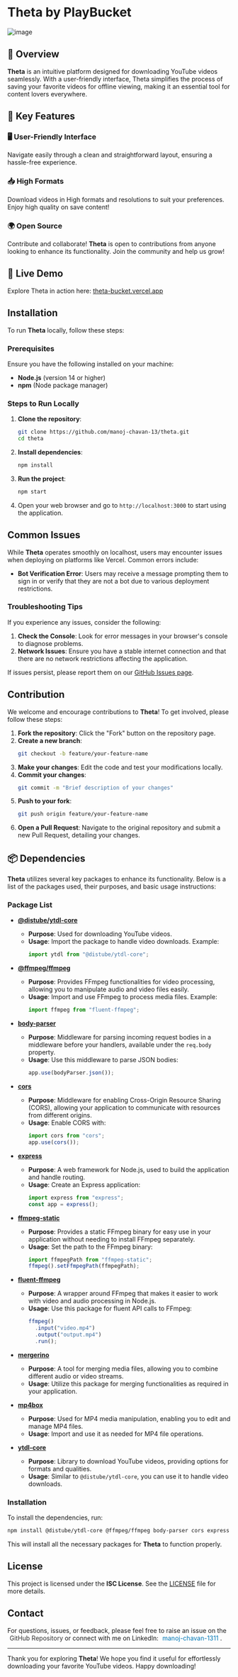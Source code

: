 
<link rel="stylesheet" href="https://cdnjs.cloudflare.com/ajax/libs/font-awesome/6.0.0-beta3/css/all.min.css" integrity="sha384-k6RqeWeci5ZR/Lv4MR0sA0FfDOM+5A2Z5X9C1oAdQzDJJqHcLIX5iWzW32Y1p1D" crossorigin="anonymous">

# Theta by PlayBucket

![image](https://github.com/user-attachments/assets/4a8e9817-b680-448d-9690-0aaf201965b6)

## 🌟 Overview

**Theta** is an intuitive platform designed for downloading YouTube videos seamlessly. With a user-friendly interface, Theta simplifies the process of saving your favorite videos for offline viewing, making it an essential tool for content lovers everywhere. 



## 🚀 Key Features

### 🖥️ User-Friendly Interface
Navigate easily through a clean and straightforward layout, ensuring a hassle-free experience.

### 📥 High Formats
Download videos in High formats and resolutions to suit your preferences. Enjoy high quality on save content!

### 🌍 Open Source
Contribute and collaborate! **Theta** is open to contributions from anyone looking to enhance its functionality. Join the community and help us grow!


## 🎥 Live Demo

Explore Theta in action here: [theta-bucket.vercel.app](https://theta-bucket.vercel.app/)



## Installation

To run **Theta** locally, follow these steps:

### Prerequisites

Ensure you have the following installed on your machine:

- **Node.js** (version 14 or higher)
- **npm** (Node package manager)

### Steps to Run Locally

1. **Clone the repository**:
   ```bash
   git clone https://github.com/manoj-chavan-13/theta.git
   cd theta
   ```

2. **Install dependencies**:
   ```bash
   npm install
   ```

3. **Run the project**:
   ```bash
   npm start
   ```

4. Open your web browser and go to `http://localhost:3000` to start using the application.

## Common Issues

While **Theta** operates smoothly on localhost, users may encounter issues when deploying on platforms like Vercel. Common errors include:

- **Bot Verification Error**: Users may receive a message prompting them to sign in or verify that they are not a bot due to various deployment restrictions.

### Troubleshooting Tips

If you experience any issues, consider the following:

1. **Check the Console**: Look for error messages in your browser's console to diagnose problems.
2. **Network Issues**: Ensure you have a stable internet connection and that there are no network restrictions affecting the application.

If issues persist, please report them on our [GitHub Issues page](https://github.com/manoj-chavan-13/theta/issues).

## Contribution

We welcome and encourage contributions to **Theta**! To get involved, please follow these steps:

1. **Fork the repository**: Click the "Fork" button on the repository page.
2. **Create a new branch**:
   ```bash
   git checkout -b feature/your-feature-name
   ```
3. **Make your changes**: Edit the code and test your modifications locally.
4. **Commit your changes**:
   ```bash
   git commit -m "Brief description of your changes"
   ```
5. **Push to your fork**:
   ```bash
   git push origin feature/your-feature-name
   ```
6. **Open a Pull Request**: Navigate to the original repository and submit a new Pull Request, detailing your changes.



## 📦 Dependencies

**Theta** utilizes several key packages to enhance its functionality. Below is a list of the packages used, their purposes, and basic usage instructions:

### Package List

- **[@distube/ytdl-core](https://www.npmjs.com/package/@distube/ytdl-core)**
  - **Purpose**: Used for downloading YouTube videos.
  - **Usage**: Import the package to handle video downloads. Example:
    ```javascript
    import ytdl from "@distube/ytdl-core";
    ```

- **[@ffmpeg/ffmpeg](https://www.npmjs.com/package/@ffmpeg/ffmpeg)**
  - **Purpose**: Provides FFmpeg functionalities for video processing, allowing you to manipulate audio and video files easily.
  - **Usage**: Import and use FFmpeg to process media files. Example:
    ```javascript
    import ffmpeg from "fluent-ffmpeg";
    ```

- **[body-parser](https://www.npmjs.com/package/body-parser)**
  - **Purpose**: Middleware for parsing incoming request bodies in a middleware before your handlers, available under the `req.body` property.
  - **Usage**: Use this middleware to parse JSON bodies:
    ```javascript
    app.use(bodyParser.json());
    ```

- **[cors](https://www.npmjs.com/package/cors)**
  - **Purpose**: Middleware for enabling Cross-Origin Resource Sharing (CORS), allowing your application to communicate with resources from different origins.
  - **Usage**: Enable CORS with:
    ```javascript
    import cors from "cors";
    app.use(cors());
    ```

- **[express](https://www.npmjs.com/package/express)**
  - **Purpose**: A web framework for Node.js, used to build the application and handle routing.
  - **Usage**: Create an Express application:
    ```javascript
    import express from "express";
    const app = express();
    ```

- **[ffmpeg-static](https://www.npmjs.com/package/ffmpeg-static)**
  - **Purpose**: Provides a static FFmpeg binary for easy use in your application without needing to install FFmpeg separately.
  - **Usage**: Set the path to the FFmpeg binary:
    ```javascript
    import ffmpegPath from "ffmpeg-static";
    ffmpeg().setFfmpegPath(ffmpegPath);
    ```

- **[fluent-ffmpeg](https://www.npmjs.com/package/fluent-ffmpeg)**
  - **Purpose**: A wrapper around FFmpeg that makes it easier to work with video and audio processing in Node.js.
  - **Usage**: Use this package for fluent API calls to FFmpeg:
    ```javascript
    ffmpeg()
      .input("video.mp4")
      .output("output.mp4")
      .run();
    ```

- **[mergerino](https://www.npmjs.com/package/mergerino)**
  - **Purpose**: A tool for merging media files, allowing you to combine different audio or video streams.
  - **Usage**: Utilize this package for merging functionalities as required in your application.

- **[mp4box](https://www.npmjs.com/package/mp4box)**
  - **Purpose**: Used for MP4 media manipulation, enabling you to edit and manage MP4 files.
  - **Usage**: Import and use it as needed for MP4 file operations.

- **[ytdl-core](https://www.npmjs.com/package/ytdl-core)**
  - **Purpose**: Library to download YouTube videos, providing options for formats and qualities.
  - **Usage**: Similar to `@distube/ytdl-core`, you can use it to handle video downloads.

### Installation

To install the dependencies, run:

```bash
npm install @distube/ytdl-core @ffmpeg/ffmpeg body-parser cors express ffmpeg-static fluent-ffmpeg mergerino mp4box ytdl-core
```

This will install all the necessary packages for **Theta** to function properly.



## License

This project is licensed under the **ISC License**. See the [LICENSE](LICENSE) file for more details.

## Contact

For questions, issues, or feedback, please feel free to raise an issue on the 
<a href="https://github.com/manoj-chavan-13/theta/issues" style="text-decoration: none;">
    <span style="color: #333;">
        <i class="fa fa-github" aria-hidden="true" style="margin-right: 5px;"></i> 
        GitHub Repository
    </span>
</a> 
or connect with me on LinkedIn: 
<a href="https://www.linkedin.com/in/manoj-chavan-1311" style="text-decoration: none;">
    <span style="color: #0077B5;">
        <i class="fa fa-linkedin" aria-hidden="true" style="margin-right: 5px;"></i> 
        manoj-chavan-1311
    </span>
</a>.

---

Thank you for exploring **Theta**! We hope you find it useful for effortlessly downloading your favorite YouTube videos. Happy downloading!

